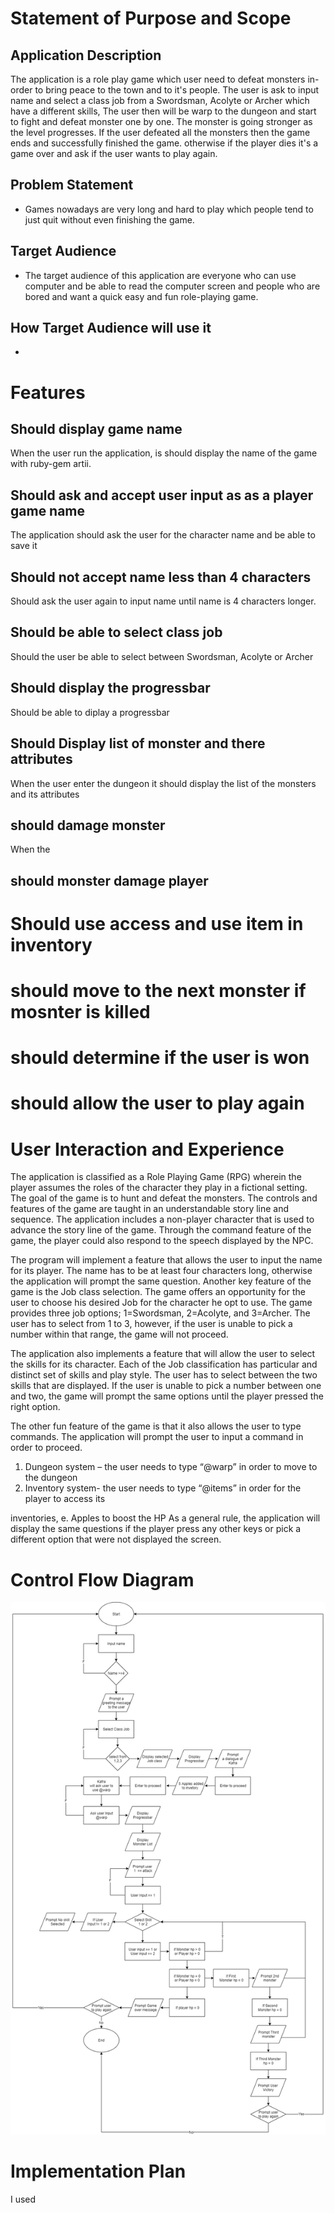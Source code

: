 # Statement of Purpose and Scope
## Application Description
The application is a role play game which user need to defeat monsters in-order to bring peace to the town and to it's people. The user is ask to input name and select a class job from a Swordsman, Acolyte or Archer which have a different skills, The user then will be warp to the dungeon and start to fight and defeat monster one by one. The monster is going stronger as the level progresses. If the user defeated all the monsters then the game ends and successfully finished the game. otherwise if the player dies it's a game over and ask if the user wants to play again.

## Problem Statement
- Games nowadays are very long and hard to play which people tend to just quit without even finishing the game. 
## Target Audience
- The target audience of this application are everyone who can use computer and be able to read the computer screen and people who are bored and want a quick easy and fun role-playing game.
## How Target Audience will use it
- 
# Features
## Should display game name
When the user run the application, is should display the name of the game with ruby-gem artii.

## Should ask and accept user input as as a player game name
The application should ask the user for the character name and be able to save it

## Should not accept name less than 4 characters
Should ask the user again to input name until name is 4 characters longer.

## Should be able to select class job
Should the user be able to select between Swordsman, Acolyte or Archer

## Should display the progressbar
Should be able to diplay a progressbar 

## Should Display list of monster and there attributes
When the user enter the dungeon it should display the list of the monsters and its attributes

## should damage monster
When the 

## should monster damage player

# Should use access and use item in inventory

# should move to the next monster if mosnter is killed

# should determine if the user is won

# should allow the user to play again

# User Interaction and Experience

The application is classified as a Role Playing Game (RPG) wherein the player assumes the
roles of the character they play in a fictional setting. The goal of the game is to hunt and defeat
the monsters. The controls and features of the game are taught in an understandable story line
and sequence. The application includes a non-player character that is used to advance the story
line of the game. Through the command feature of the game, the player could also respond to
the speech displayed by the NPC.

The program will implement a feature that allows the user to input the name for its player. The
name has to be at least four characters long, otherwise the application will prompt the same
question. Another key feature of the game is the Job class selection. The game offers an
opportunity for the user to choose his desired Job for the character he opt to use. The game
provides three job options; 1=Swordsman, 2=Acolyte, and 3=Archer. The user has to select
from 1 to 3, however, if the user is unable to pick a number within that range, the game will not
proceed.

The application also implements a feature that will allow the user to select the skills for its
character. Each of the Job classification has particular and distinct set of skills and play style.
The user has to select between the two skills that are displayed. If the user is unable to pick a
number between one and two, the game will prompt the same options until the player pressed
the right option.

The other fun feature of the game is that it also allows the user to type commands. The
application will prompt the user to input a command in order to proceed.

1. Dungeon system – the user needs to type “@warp” in order to move to the dungeon
2.  Inventory system- the user needs to type “@items” in order for the player to access its

inventories, e. Apples to boost the HP
As a general rule, the application will display the same questions if the player press any other
keys or pick a different option that were not displayed the screen.

# Control Flow Diagram
![awawsa](/Documentations/Diagram/RagnarokDiagram.png)

# Implementation Plan
I used 